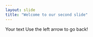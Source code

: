 ```yaml
---
layout: slide 
title: "Welcome to our second slide"
---
```

Your text
Use the left arrow to go back!
